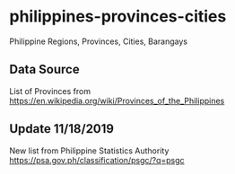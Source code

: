 # philippines-provinces-cities
Philippine Regions, Provinces, Cities, Barangays

## Data Source
List of Provinces from https://en.wikipedia.org/wiki/Provinces_of_the_Philippines

## Update 11/18/2019
New list from Philippine Statistics Authority
https://psa.gov.ph/classification/psgc/?q=psgc
